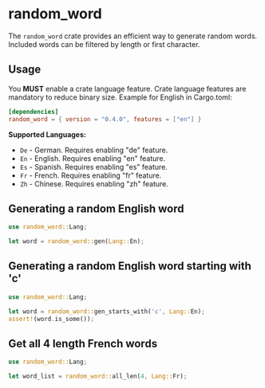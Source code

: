 # random_word

The `random_word` crate provides an efficient way to generate
random words. Included words can be filtered by length or
first character.

## Usage
You **MUST** enable a crate language feature.
Crate language features are mandatory to reduce binary size.
Example for English in Cargo.toml:
```toml
[dependencies]
random_word = { version = "0.4.0", features = ["en"] }
```

**Supported Languages:**
* `De` - German. Requires enabling "de" feature.
* `En` - English. Requires enabling "en" feature.
* `Es` - Spanish. Requires enabling "es" feature.
* `Fr` - French. Requires enabling "fr" feature.
* `Zh` - Chinese. Requires enabling "zh" feature.

## Generating a random English word

```rust
use random_word::Lang;

let word = random_word::gen(Lang::En);
```

## Generating a random English word starting with 'c'

```rust
use random_word::Lang;

let word = random_word::gen_starts_with('c', Lang::En);
assert!(word.is_some());
```

## Get all 4 length French words

```rust
use random_word::Lang;

let word_list = random_word::all_len(4, Lang::Fr);
```